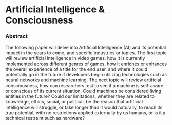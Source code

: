# Artificial Intelligence & Consciousness

### Abstract

The following paper will delve into Artificial Intelligence
(AI) and its potential impact in the years to come, and
specific industries or topics. The first topic will review artificial
intelligence in video games, how it is currently implemented
across different genres of games, how it enriches or enhances
the overall experience of a title for the end user, and where it
could potentially go in the future if developers begin utilizing
technologies such as neural networks and machine learning.
The next topic will review artificial consciousness, how can
researchers test to see if a machine is self-aware or conscious
of its current situation. Could machines be considered living
entities in the future? Could our limitations, whether they are
related to knowledge, ethics, social, or political, be the reason
that artificial intelligence will struggle, or take longer than it
would naturally, to reach its true potential, with no restrictions
applied externally by us humans, or is it a technical restraint
such as hardware? 
